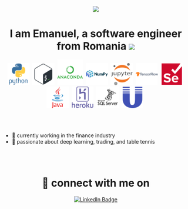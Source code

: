 <div id="header" align="center">
  <img src="https://media.giphy.com/media/YPJ5gi3MZzSjhtQTIk/giphy.gif" width="250"/>
  
<!--   <img src="https://komarev.com/ghpvc/?username=Emi1699&style=flat-square&color=blue" alt=""/> -->
  
  <h1>
    I am Emanuel, a software engineer from Romania
    <img src="https://media.giphy.com/media/hvRJCLFzcasrR4ia7z/giphy.gif" width="30px"/>
  </h1>
</div>

<div align='center' width='500'>
  <img src="https://github.com/devicons/devicon/blob/master/icons/python/python-original-wordmark.svg" title='Python' alt='Python' width="60" height="60"/>&nbsp;
  <img src="https://github.com/devicons/devicon/blob/master/icons/bash/bash-original.svg" title='Bash' alt='Bash' width="60" height="60"/>&nbsp;
  <img src="https://github.com/devicons/devicon/blob/master/icons/anaconda/anaconda-original-wordmark.svg" title='Anaconda' alt='Anaconda' width="70" height="70"/>&nbsp;
  <img src="https://github.com/devicons/devicon/blob/master/icons/numpy/numpy-original-wordmark.svg" title='Numpy' alt='Numpy' width="60" height="60"/>&nbsp;
  <img src="https://github.com/devicons/devicon/blob/master/icons/jupyter/jupyter-original-wordmark.svg" title='Jupyter' alt='Jupyter' width="60" height="60"/>&nbsp;
  <img src="https://github.com/devicons/devicon/blob/master/icons/tensorflow/tensorflow-original-wordmark.svg" title='TensorFlow' alt='TensorFlow' width="60" height="60"/>&nbsp;
  <img src="https://github.com/devicons/devicon/blob/master/icons/selenium/selenium-original.svg" title='Selenium' alt='Selenium' width="60" height="60"/>&nbsp;
  <img src="https://github.com/devicons/devicon/blob/master/icons/java/java-original-wordmark.svg" title='Java' alt='Java' width="60" height="60"/>&nbsp;
  <img src="https://github.com/devicons/devicon/blob/master/icons/heroku/heroku-original-wordmark.svg" title='Heroku' alt='Heroku' width="60" height="60"/>&nbsp;
  <img src="https://github.com/devicons/devicon/blob/master/icons/microsoftsqlserver/microsoftsqlserver-plain-wordmark.svg" title='Microsoft SQL Server' alt='Microsoft SQL Server' width="60" height="60"/>&nbsp;
  <img src="https://github.com/devicons/devicon/blob/master/icons/unix/unix-original.svg" title='Unix' alt='Unix' width="60" height="60"/>&nbsp;
  

</div>

</br></br>

- 🔭 currently working in the finance industry
- 🌱 passionate about deep learning, trading, and table tennis

</br></br>


<div id="badges" align='center'>
  <h1>
    💬 connect with me on
  </h1>
    <a href="https://www.linkedin.com/in/emanuel-buliga/">
      <img src="https://img.shields.io/badge/LinkedIn-blue?style=for-the-badge&logo=linkedin&logoColor=white" alt="LinkedIn Badge"/>
    </a>
</div>





<!--
**Emi1699/Emi1699** is a ✨ _special_ ✨ repository because its `README.md` (this file) appears on your GitHub profile.

Here are some ideas to get you started:

-  I’m currently working on ...

- 👯 I’m looking to collaborate on ...
- 🤔 I’m looking for help with ...
- 💬 Ask me about ...

- 😄 Pronouns: ...
- ⚡ Fun fact: ...
-->
